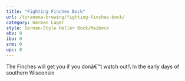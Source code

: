 ```yaml
---
title: "Fighting Finches Bock"
url: /tyranena-brewing/fighting-finches-bock/
category: German Lager
style: German-Style Heller Bock/Maibock
abv: 0
ibu: 0
srm: 0
upc: 0
---
```

The Finches will get you if you donâ€™t watch out!\ In the early days of southern Wisconsin

